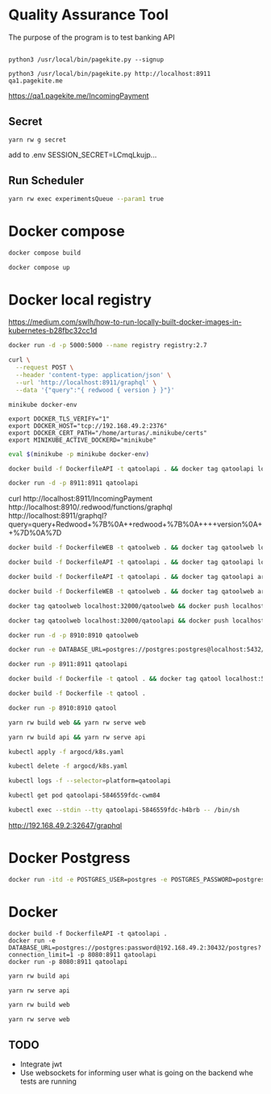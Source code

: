 # Quality Assurance Tool
The purpose of the program is to test banking API

##
```terminal
python3 /usr/local/bin/pagekite.py --signup
```
```terminal
python3 /usr/local/bin/pagekite.py http://localhost:8911 qa1.pagekite.me
```
https://qa1.pagekite.me/IncomingPayment


## Secret
````
yarn rw g secret
````
add to .env
SESSION_SECRET=LCmqLkujp...


## Run Scheduler
```bash
yarn rw exec experimentsQueue --param1 true
```

# Docker compose
```bash
docker compose build
````

```bash
docker compose up
````

# Docker local registry
https://medium.com/swlh/how-to-run-locally-built-docker-images-in-kubernetes-b28fbc32cc1d

```bash
docker run -d -p 5000:5000 --name registry registry:2.7
````

```bash
curl \
  --request POST \
  --header 'content-type: application/json' \
  --url 'http://localhost:8911/graphql' \
  --data '{"query":"{ redwood { version } }"}'
````

````
minikube docker-env
````
````
export DOCKER_TLS_VERIFY="1"
export DOCKER_HOST="tcp://192.168.49.2:2376"
export DOCKER_CERT_PATH="/home/arturas/.minikube/certs"
export MINIKUBE_ACTIVE_DOCKERD="minikube"
````

```bash
eval $(minikube -p minikube docker-env)
````

```bash
docker build -f DockerfileAPI -t qatoolapi . && docker tag qatoolapi localhost:5000/qatoolapi && docker push localhost:5000/qatoolapi
````

```bash
docker run -d -p 8911:8911 qatoolapi
````
curl http://localhost:8911/IncomingPayment
http://localhost:8910/.redwood/functions/graphql
http://localhost:8911/graphql?query=query+Redwood+%7B%0A++redwood+%7B%0A++++version%0A++%7D%0A%7D

```bash
docker build -f DockerfileWEB -t qatoolweb . && docker tag qatoolweb localhost:5000/qatoolweb && docker push localhost:5000/qatoolweb
````

```bash
docker build -f DockerfileAPI -t qatoolapi . && docker tag qatoolapi localhost:5000/qatoolapi && docker push localhost:5000/qatoolapi
````

```bash
docker build -f DockerfileAPI -t qatoolapi . && docker tag qatoolapi arturix/qatoolapi && docker push arturix/qatoolapi
````

```bash
docker build -f DockerfileWEB -t qatoolweb . && docker tag qatoolweb arturix/qatoolweb && docker push arturix/qatoolweb
````

```bash
docker tag qatoolweb localhost:32000/qatoolweb && docker push localhost:32000/qatoolweb
````

```bash
docker tag qatoolweb localhost:32000/qatoolapi && docker push localhost:32000/qatoolapi
````

```bash
docker run -d -p 8910:8910 qatoolweb
````

```bash
docker run -e DATABASE_URL=postgres://postgres:postgres@localhost:5432/postgres?connection_limit=1 -p 8911:8911 qatoolapi
````

```bash
docker run -p 8911:8911 qatoolapi
````


```bash
docker build -f Dockerfile -t qatool . && docker tag qatool localhost:5000/qatool && docker push localhost:5000/qatool
````

```bash
docker build -f Dockerfile -t qatool .
````

```bash
docker run -p 8910:8910 qatool
````

```bash
yarn rw build web && yarn rw serve web
````

```bash
yarn rw build api && yarn rw serve api
````

```bash
kubectl apply -f argocd/k8s.yaml
````

```bash
kubectl delete -f argocd/k8s.yaml
````

```bash
kubectl logs -f --selector=platform=qatoolapi
````

```bash
kubectl get pod qatoolapi-5846559fdc-cwm84
````

```bash
kubectl exec --stdin --tty qatoolapi-5846559fdc-h4brb -- /bin/sh
````

http://192.168.49.2:32647/graphql

# Docker Postgress
```bash
docker run -itd -e POSTGRES_USER=postgres -e POSTGRES_PASSWORD=postgres -p 5432:5432 -v /data:/var/lib/postgresql/data --name postgresql postgres
````
# Docker
````
docker build -f DockerfileAPI -t qatoolapi .
docker run -e DATABASE_URL=postgres://postgres:password@192.168.49.2:30432/postgres?connection_limit=1 -p 8080:8911 qatoolapi
docker run -p 8080:8911 qatoolapi
````

```bash
yarn rw build api
````

```bash
yarn rw serve api
````

```bash
yarn rw build web
````
```bash
yarn rw serve web
````

## TODO
* Integrate jwt
* Use websockets for informing user what is going on the backend whe tests are running
